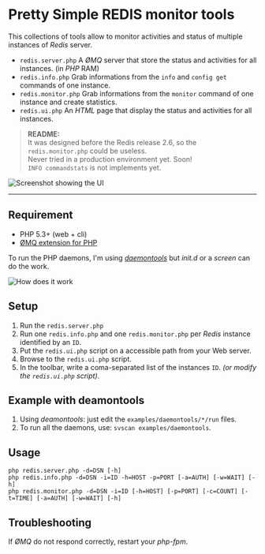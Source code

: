 Pretty Simple REDIS monitor tools
=================================

This collections of tools allow to monitor activities and status of multiple instances of *Redis* server.

- `redis.server.php` A *ØMQ* server that store the status and activities for all instances. (in *PHP* RAM)
- `redis.info.php` Grab informations from the `info` and `config get` commands of one instance.
- `redis.monitor.php` Grab informations from the `monitor` command of one instance and create statistics.
- `redis.ui.php` An *HTML* page that display the status and activities for all instances.

> **README:**<br>
> It was designed before the Redis release 2.6, so the `redis.monitor.php` could be useless.<br>
> Never tried in a production environment yet. Soon!<br>
> `INFO commandstats` is not implements yet.

![Screenshot showing the UI](http://prettysimple.github.com/redis-monitor/screenshot.png)

----

Requirement
-----------

- PHP 5.3+ (web + cli)
- [ØMQ extension for PHP](https://github.com/mkoppanen/php-zmq)

To run the PHP daemons, I'm using [*daemontools*](http://cr.yp.to/daemontools.html) but *init.d* or a *screen* can do the work.

![How does it work](http://prettysimple.github.com/redis-monitor/howdoesitwork.png)

Setup
-----

1. Run the `redis.server.php`
2. Run one `redis.info.php` and one `redis.monitor.php` per *Redis* instance identified by an `ID`.
3. Put the `redis.ui.php` script on a accessible path from your Web server.
4. Browse to the `redis.ui.php` script.
5. In the toolbar, write a coma-separated list of the instances `ID`. *(or modify the `redis.ui.php` script)*.

Example with deamontools
------------------------

1. Using *deamontools*: just edit the `examples/daemontools/*/run` files.
2. To run all the daemons, use: `svscan examples/daemontools`.

Usage
-----

    php redis.server.php -d=DSN [-h]
    php redis.info.php -d=DSN -i=ID -h=HOST -p=PORT [-a=AUTH] [-w=WAIT] [-h]
    php redis.monitor.php -d=DSN -i=ID [-h=HOST] [-p=PORT] [-c=COUNT] [-t=TIME] [-a=AUTH] [-w=WAIT] [-h]

Troubleshooting
---------------

If *ØMQ* do not respond correctly, restart your *php-fpm*.


